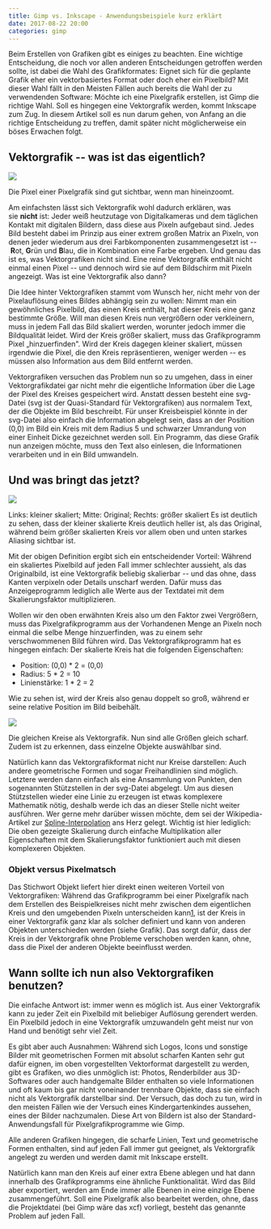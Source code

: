 ```yaml
---
title: Gimp vs. Inkscape - Anwendungsbeispiele kurz erklärt
date: 2017-08-22 20:00
categories: gimp
---
```


Beim Erstellen von Grafiken gibt es einiges zu beachten. Eine wichtige Entscheidung, die noch vor allen anderen Entscheidungen getroffen werden sollte, ist dabei die Wahl des Grafikformates: Eignet sich für die geplante Grafik eher ein vektorbasiertes Format oder doch eher ein Pixelbild? Mit dieser Wahl fällt in den Meisten Fällen auch bereits die Wahl der zu verwendenden Software: Möchte ich eine Pixelgrafik erstellen, ist Gimp die richtige Wahl. Soll es hingegen eine Vektorgrafik werden, kommt Inkscape zum Zug. In diesem Artikel soll es nun darum gehen, von Anfang an die richtige Entscheidung zu treffen, damit später nicht möglicherweise ein böses Erwachen folgt.

<!--more-->

Vektorgrafik -- was ist das eigentlich?
--------------------------------------

[![](https://e-smog.org/blog/wp-content/uploads/2017/08/Pixel-300x160.png)](https://e-smog.org/blog/wp-content/uploads/2017/08/Pixel.png)

Die Pixel einer Pixelgrafik sind gut sichtbar, wenn man hineinzoomt.

Am einfachsten lässt sich Vektorgrafik wohl dadurch erklären, was sie **nicht** ist: Jeder weiß heutzutage von Digitalkameras und dem täglichen Kontakt mit digitalen Bildern, dass diese aus Pixeln aufgebaut sind. Jedes Bild besteht dabei im Prinzip aus einer extrem großen Matrix an Pixeln, von denen jeder wiederum aus drei Farbkomponenten zusammengesetzt ist -- **R**ot, **G**rün und **B**lau, die in Kombination eine Farbe ergeben. Und genau das ist es, was Vektorgrafiken nicht sind. Eine reine Vektorgrafik enthält nicht einmal einen Pixel -- und dennoch wird sie auf dem Bildschirm mit Pixeln angezeigt. Was ist eine Vektorgrafik also dann?

Die Idee hinter Vektorgrafiken stammt vom Wunsch her, nicht mehr von der Pixelauflösung eines Bildes abhängig sein zu wollen: Nimmt man ein gewöhnliches Pixelbild, das einen Kreis enthält, hat dieser Kreis eine ganz bestimmte Größe. Will man diesen Kreis nun vergrößern oder verkleinern, muss in jedem Fall das Bild skaliert werden, worunter jedoch immer die Bildqualität leidet. Wird der Kreis größer skaliert, muss das Grafikprogramm Pixel „hinzuerfinden". Wird der Kreis dagegen kleiner skaliert, müssen irgendwie die Pixel, die den Kreis repräsentieren, weniger werden -- es müssen also Information aus dem Bild entfernt werden.

Vektorgrafiken versuchen das Problem nun so zu umgehen, dass in einer Vektorgrafikdatei gar nicht mehr die eigentliche Information über die Lage der Pixel des Kreises gespeichert wird. Anstatt dessen besteht eine svg-Datei (svg ist der Quasi-Standard für Vektorgrafiken) aus normalem Text, der die Objekte im Bild beschreibt. Für unser Kreisbeispiel könnte in der svg-Datei also einfach die Information abgelegt sein, dass an der Position (0,0) im Bild ein Kreis mit dem Radius 5 und schwarzer Umrandung von einer Einheit Dicke gezeichnet werden soll. Ein Programm, das diese Grafik nun anzeigen möchte, muss den Text also einlesen, die Informationen verarbeiten und in ein Bild umwandeln.

Und was bringt das jetzt?
-------------------------

[![](https://e-smog.org/blog/wp-content/uploads/2017/08/CircleScale-1.png)](https://e-smog.org/blog/wp-content/uploads/2017/08/CircleScale-1.png)

Links: kleiner skaliert; Mitte: Original; Rechts: größer skaliert Es ist deutlich zu sehen, dass der kleiner skalierte Kreis deutlich heller ist, als das Original, während beim größer skalierten Kreis vor allem oben und unten starkes Aliasing sichtbar ist.

Mit der obigen Definition ergibt sich ein entscheidender Vorteil: Während ein skaliertes Pixelbild auf jeden Fall immer schlechter aussieht, als das Originalbild, ist eine Vektorgrafik beliebig skalierbar -- und das ohne, dass Kanten verpixeln oder Details unscharf werden. Dafür muss das Anzeigeprogramm lediglich alle Werte aus der Textdatei mit dem Skalierungsfaktor multiplizieren.

Wollen wir den oben erwähnten Kreis also um den Faktor zwei Vergrößern, muss das Pixelgrafikprogramm aus der Vorhandenen Menge an Pixeln noch einmal die selbe Menge hinzuerfinden, was zu einem sehr verschwommenen Bild führen wird. Das Vektorgrafikprogramm hat es hingegen einfach: Der skalierte Kreis hat die folgenden Eigenschaften:

-   Position: (0,0) * 2 = (0,0)
-   Radius: 5 * 2 = 10
-   Linienstärke: 1 * 2 = 2

Wie zu sehen ist, wird der Kreis also genau doppelt so groß, während er seine relative Position im Bild beibehält.

[![](https://e-smog.org/blog/wp-content/uploads/2017/08/CircleScale_vek-1.png)](https://e-smog.org/blog/wp-content/uploads/2017/08/CircleScale_vek-1.png)

Die gleichen Kreise als Vektorgrafik. Nun sind alle Größen gleich scharf. Zudem ist zu erkennen, dass einzelne Objekte auswählbar sind.

Natürlich kann das Vektorgrafikformat nicht nur Kreise darstellen: Auch andere geometrische Formen und sogar Freihandlinien sind möglich. Letztere werden dann einfach als eine Ansammlung von Punkten, den sogenannten Stützstellen in der svg-Datei abgelegt. Um aus diesen Stützstellen wieder eine Linie zu erzeugen ist etwas komplexere Mathematik nötig, deshalb werde ich das an dieser Stelle nicht weiter ausführen. Wer gerne mehr darüber wissen möchte, dem sei der Wikipedia-Artikel zur [Spline-Interpolation](https://de.wikipedia.org/wiki/Spline-Interpolation) ans Herz gelegt. Wichtig ist hier lediglich: Die oben gezeigte Skalierung durch einfache Multiplikation aller Eigenschaften mit dem Skalierungsfaktor funktioniert auch mit diesen komplexeren Objekten.

### Objekt versus Pixelmatsch

Das Stichwort Objekt liefert hier direkt einen weiteren Vorteil von Vektorgrafiken: Während das Grafikprogramm bei einer Pixelgrafik nach dem Erstellen des Beispielkreises nicht mehr zwischen dem eigentlichen Kreis und den umgebenden Pixeln unterscheiden kann[1](https://e-smog.org/blog/gimp-versus-inkscape-was-sollte-ich-benutzen/#anno-1), ist der Kreis in einer Vektorgrafik ganz klar als solcher definiert und kann von anderen Objekten unterschieden werden (siehe Grafik). Das sorgt dafür, dass der Kreis in der Vektorgrafik ohne Probleme verschoben werden kann, ohne, dass die Pixel der anderen Objekte beeinflusst werden.

Wann sollte ich nun also Vektorgrafiken benutzen?
-------------------------------------------------

Die einfache Antwort ist: immer wenn es möglich ist. Aus einer Vektorgrafik kann zu jeder Zeit ein Pixelbild mit beliebiger Auflösung gerendert werden. Ein Pixelbild jedoch in eine Vektorgrafik umzuwandeln geht meist nur von Hand und benötigt sehr viel Zeit.

Es gibt aber auch Ausnahmen: Während sich Logos, Icons und sonstige Bilder mit geometrischen Formen mit absolut scharfen Kanten sehr gut dafür eignen, im oben vorgestellten Vektorformat dargestellt zu werden, gibt es Grafiken, wo dies unmöglich ist: Photos, Renderbilder aus 3D-Softwares oder auch handgemalte Bilder enthalten so viele Informationen und oft kaum bis gar nicht voneinander trennbare Objekte, dass sie einfach nicht als Vektorgrafik darstellbar sind. Der Versuch, das doch zu tun, wird in den meisten Fällen wie der Versuch eines Kindergartenkindes aussehen, eines der Bilder nachzumalen. Diese Art von Bildern ist also der Standard-Anwendungsfall für Pixelgrafikprogramme wie Gimp.

Alle anderen Grafiken hingegen, die scharfe Linien, Text und geometrische Formen enthalten, sind auf jeden Fall immer gut geeignet, als Vektorgrafik angelegt zu werden und werden damit mit Inkscape erstellt.

Natürlich kann man den Kreis auf einer extra Ebene ablegen und hat dann innerhalb des Grafikprogramms eine ähnliche Funktionalität. Wird das Bild aber exportiert, werden am Ende immer alle Ebenen in eine einzige Ebene zusammengeführt. Soll eine Pixelgrafik also bearbeitet werden, ohne, dass die Projektdatei (bei Gimp wäre das xcf) vorliegt, besteht das genannte Problem auf jeden Fall.